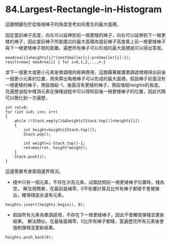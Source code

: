 # 84.Largest-Rectangle-in-Histogram

這題關鍵在於從每根棒子的角度思考如何產生的最大面積。

固定當前棒子高度，向左可以延伸到前一根更矮的棒子，向右可以延伸到下一根更矮的棒子，因此當前棒子所能圍岀的最大面積為當前棒子高度乘上前一根更矮棒子與下一根更矮棒子間的距離。遍歷所有棒子可以形成的最大面積就可以得出答案。

```
maxArea[i]=heights[i]*(nextSmaller[i]-preSmaller[i]-1);
result=max{ maxArea[i] } for i=0,1,2,...,n-1
```

求下一個更大或更小元素是單調棧的經典應用，這題藉著維護單調遞增棧得出前後一個更小元素的位置，用來算出每根棒子可以形成的最大面積。假設棒子前面沒有一根更矮的棒子，預設值給-1，後面沒有更矮的棒子，預設值給heights的長度。
在遍歷過程中棧頂元素在彈棧過程中可以得知前後一根更矮棒子的位置，因此代碼可以簡化到一次遍歷。

```
int ret=0;
for (int i=0; i<n; i++)
{
    while (!Stack.empty()&&heights[Stack.top()]>heights[i])
    {
        int height=heights[Stack.top()];
        Stack.pop();

        int weight=i-Stack.top()-1;
        ret=max(ret, height*weight);
    }
    Stack.push(i);
}
```

這邊需要考慮兩個邊界情況。

- 棧中只有一個元素，不存在次高元素，試圖訪問前一根更矮棒子位置時，棧為空。
解法很簡單，在最前面補零，0不影響計算且比所有棒子都矮不會被彈出，確保棧底永遠有元素。

```
heights.insert(heights.begin(), 0);
```

- 假設所有元素為單調遞增，不存在下一根更矮棒子，因此不會觸發彈棧並更新結果。
解法類似，在最後面補零，0比所有棒子都矮，當遍歷完所有元素後會強制彈棧並更新結果。

```
heights.push_back(0);
```
